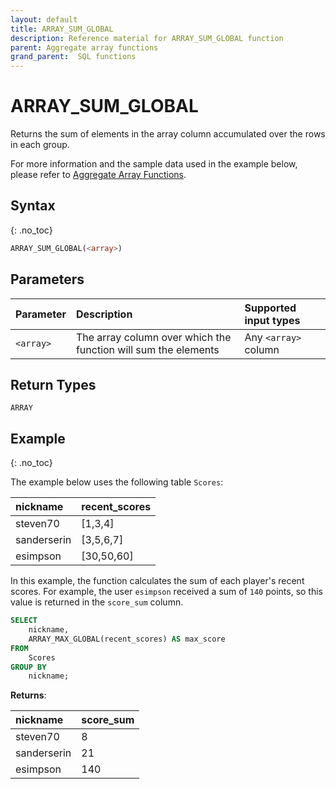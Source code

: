 ```yaml
---
layout: default
title: ARRAY_SUM_GLOBAL
description: Reference material for ARRAY_SUM_GLOBAL function
parent: Aggregate array functions
grand_parent:  SQL functions
---
```


# ARRAY\_SUM\_GLOBAL

Returns the sum of elements in the array column accumulated over the rows in each group.

For more information and the sample data used in the example below, please refer to [Aggregate Array Functions](./aggregate-array-functions.md).

## Syntax
{: .no_toc}

```sql
ARRAY_SUM_GLOBAL(<array>)
```
## Parameters
| Parameter | Description                                                    | Supported input types | 
| :--------- | :-------------------------------------------------------------- | :-------|
| `<array>`   | The array column over which the function will sum the elements | Any `<array>` column |

## Return Types
`ARRAY`

## Example
{: .no_toc}

The example below uses the following table `Scores`:

| nickname        | recent_scores |
| :---------------| :-------------|
| steven70        | \[1,3,4]      |
| sanderserin     | \[3,5,6,7]    |
| esimpson        | \[30,50,60]   |

<!-- | Parameter | Description                                                               |
| :--------- | :------------------------------------------------------------------------- |
| `<arr>`   | The function returns the maximum element from the provided array column | -->

In this example, the function calculates the sum of each player's recent scores. For example, the user `esimpson` received a sum of `140` points, so this value is returned in the `score_sum` column. 

```sql
SELECT
	nickname,
	ARRAY_MAX_GLOBAL(recent_scores) AS max_score
FROM
	Scores
GROUP BY
	nickname;
```

**Returns**:

| nickname         | score_sum     |
| :----------------| :------------ |
| steven70         | 8             |
| sanderserin      | 21            |
| esimpson         | 140           |